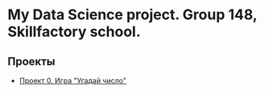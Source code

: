 # My Data Science project. Group 148, Skillfactory school.


## Проекты

* [Проект 0. Игра "Угадай число"](https://github.com/DenisBaburin/ds_school_148/tree/main/project_0)

